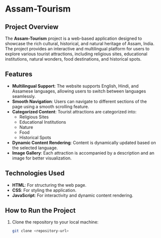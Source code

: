 # Assam-Tourism

## Project Overview
The **Assam-Tourism** project is a web-based application designed to showcase the rich cultural, historical, and natural heritage of Assam, India. The project provides an interactive and multilingual platform for users to explore various tourist attractions, including religious sites, educational institutions, natural wonders, food destinations, and historical spots.

## Features
- **Multilingual Support**: The website supports English, Hindi, and Assamese languages, allowing users to switch between languages seamlessly.
- **Smooth Navigation**: Users can navigate to different sections of the page using a smooth scrolling feature.
- **Categorized Content**: Tourist attractions are categorized into:
  - Religious Sites
  - Educational Institutions
  - Nature
  - Food
  - Historical Spots
- **Dynamic Content Rendering**: Content is dynamically updated based on the selected language.
- **Image Gallery**: Each attraction is accompanied by a description and an image for better visualization.

## Technologies Used
- **HTML**: For structuring the web page.
- **CSS**: For styling the application.
- **JavaScript**: For interactivity and dynamic content rendering.

## How to Run the Project
1. Clone the repository to your local machine:
   ```bash
   git clone <repository-url>